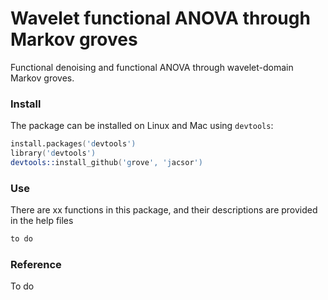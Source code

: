 Wavelet functional ANOVA through Markov groves
==============================================

Functional denoising and functional ANOVA through wavelet-domain Markov groves.

### Install
The package can be installed on Linux and Mac using `devtools`:

```S
install.packages('devtools')
library('devtools')
devtools::install_github('grove', 'jacsor')
```

### Use
There are xx functions in this package, and their descriptions are provided in the help files

```S
to do
```

### Reference
To do 